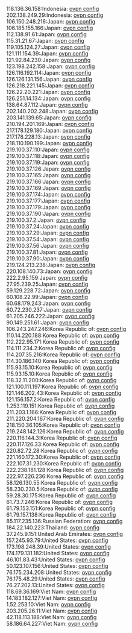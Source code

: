 118.136.36.158:Indonesia: [ovpn config](vpn/118_136_36_158.ovpn)  
202.138.249.29:Indonesia: [ovpn config](vpn/202_138_249_29.ovpn)  
106.150.248.216:Japan: [ovpn config](vpn/106_150_248_216.ovpn)  
106.185.155.166:Japan: [ovpn config](vpn/106_185_155_166.ovpn)  
112.138.91.61:Japan: [ovpn config](vpn/112_138_91_61.ovpn)  
115.31.21.67:Japan: [ovpn config](vpn/115_31_21_67.ovpn)  
119.105.124.27:Japan: [ovpn config](vpn/119_105_124_27.ovpn)  
121.111.154.39:Japan: [ovpn config](vpn/121_111_154_39.ovpn)  
121.92.84.230:Japan: [ovpn config](vpn/121_92_84_230.ovpn)  
123.198.242.158:Japan: [ovpn config](vpn/123_198_242_158.ovpn)  
126.116.192.114:Japan: [ovpn config](vpn/126_116_192_114.ovpn)  
126.126.131.156:Japan: [ovpn config](vpn/126_126_131_156.ovpn)  
126.218.221.145:Japan: [ovpn config](vpn/126_218_221_145.ovpn)  
126.22.20.221:Japan: [ovpn config](vpn/126_22_20_221.ovpn)  
126.251.14.134:Japan: [ovpn config](vpn/126_251_14_134.ovpn)  
138.64.87.112:Japan: [ovpn config](vpn/138_64_87_112.ovpn)  
202.140.202.248:Japan: [ovpn config](vpn/202_140_202_248.ovpn)  
203.141.139.65:Japan: [ovpn config](vpn/203_141_139_65.ovpn)  
210.194.201.169:Japan: [ovpn config](vpn/210_194_201_169.ovpn)  
217.178.129.180:Japan: [ovpn config](vpn/217_178_129_180.ovpn)  
217.178.228.13:Japan: [ovpn config](vpn/217_178_228_13.ovpn)  
218.110.190.199:Japan: [ovpn config](vpn/218_110_190_199.ovpn)  
219.100.37.110:Japan: [ovpn config](vpn/219_100_37_110.ovpn)  
219.100.37.118:Japan: [ovpn config](vpn/219_100_37_118.ovpn)  
219.100.37.119:Japan: [ovpn config](vpn/219_100_37_119.ovpn)  
219.100.37.126:Japan: [ovpn config](vpn/219_100_37_126.ovpn)  
219.100.37.165:Japan: [ovpn config](vpn/219_100_37_165.ovpn)  
219.100.37.166:Japan: [ovpn config](vpn/219_100_37_166.ovpn)  
219.100.37.169:Japan: [ovpn config](vpn/219_100_37_169.ovpn)  
219.100.37.174:Japan: [ovpn config](vpn/219_100_37_174.ovpn)  
219.100.37.177:Japan: [ovpn config](vpn/219_100_37_177.ovpn)  
219.100.37.179:Japan: [ovpn config](vpn/219_100_37_179.ovpn)  
219.100.37.190:Japan: [ovpn config](vpn/219_100_37_190.ovpn)  
219.100.37.2:Japan: [ovpn config](vpn/219_100_37_2.ovpn)  
219.100.37.24:Japan: [ovpn config](vpn/219_100_37_24.ovpn)  
219.100.37.29:Japan: [ovpn config](vpn/219_100_37_29.ovpn)  
219.100.37.54:Japan: [ovpn config](vpn/219_100_37_54.ovpn)  
219.100.37.56:Japan: [ovpn config](vpn/219_100_37_56.ovpn)  
219.100.37.81:Japan: [ovpn config](vpn/219_100_37_81.ovpn)  
219.100.37.90:Japan: [ovpn config](vpn/219_100_37_90.ovpn)  
219.124.213.238:Japan: [ovpn config](vpn/219_124_213_238.ovpn)  
220.108.140.73:Japan: [ovpn config](vpn/220_108_140_73.ovpn)  
222.2.95.159:Japan: [ovpn config](vpn/222_2_95_159.ovpn)  
27.95.239.25:Japan: [ovpn config](vpn/27_95_239_25.ovpn)  
59.129.228.72:Japan: [ovpn config](vpn/59_129_228_72.ovpn)  
60.108.22.99:Japan: [ovpn config](vpn/60_108_22_99.ovpn)  
60.68.179.243:Japan: [ovpn config](vpn/60_68_179_243.ovpn)  
60.72.230.237:Japan: [ovpn config](vpn/60_72_230_237.ovpn)  
61.205.246.222:Japan: [ovpn config](vpn/61_205_246_222.ovpn)  
90.149.251.61:Japan: [ovpn config](vpn/90_149_251_61.ovpn)  
106.243.247.246:Korea Republic of: [ovpn config](vpn/106_243_247_246.ovpn)  
110.14.220.188:Korea Republic of: [ovpn config](vpn/110_14_220_188.ovpn)  
112.222.95.171:Korea Republic of: [ovpn config](vpn/112_222_95_171.ovpn)  
114.111.234.2:Korea Republic of: [ovpn config](vpn/114_111_234_2.ovpn)  
114.207.35.216:Korea Republic of: [ovpn config](vpn/114_207_35_216.ovpn)  
114.30.186.140:Korea Republic of: [ovpn config](vpn/114_30_186_140.ovpn)  
115.93.15.10:Korea Republic of: [ovpn config](vpn/115_93_15_10.ovpn)  
115.93.15.10:Korea Republic of: [ovpn config](vpn/115_93_15_10.ovpn)  
118.32.11.200:Korea Republic of: [ovpn config](vpn/118_32_11_200.ovpn)  
121.100.111.197:Korea Republic of: [ovpn config](vpn/121_100_111_197.ovpn)  
121.146.202.43:Korea Republic of: [ovpn config](vpn/121_146_202_43.ovpn)  
121.156.157.2:Korea Republic of: [ovpn config](vpn/121_156_157_2.ovpn)  
1.253.119.151:Korea Republic of: [ovpn config](vpn/1_253_119_151.ovpn)  
211.203.1.166:Korea Republic of: [ovpn config](vpn/211_203_1_166.ovpn)  
211.220.204.167:Korea Republic of: [ovpn config](vpn/211_220_204_167.ovpn)  
218.150.36.105:Korea Republic of: [ovpn config](vpn/218_150_36_105.ovpn)  
219.248.142.126:Korea Republic of: [ovpn config](vpn/219_248_142_126.ovpn)  
220.116.144.3:Korea Republic of: [ovpn config](vpn/220_116_144_3.ovpn)  
220.117.126.33:Korea Republic of: [ovpn config](vpn/220_117_126_33.ovpn)  
220.82.72.28:Korea Republic of: [ovpn config](vpn/220_82_72_28.ovpn)  
221.160.172.30:Korea Republic of: [ovpn config](vpn/221_160_172_30.ovpn)  
222.107.31.230:Korea Republic of: [ovpn config](vpn/222_107_31_230.ovpn)  
222.238.181.128:Korea Republic of: [ovpn config](vpn/222_238_181_128.ovpn)  
222.97.226.236:Korea Republic of: [ovpn config](vpn/222_97_226_236.ovpn)  
58.126.130.55:Korea Republic of: [ovpn config](vpn/58_126_130_55.ovpn)  
58.230.230.5:Korea Republic of: [ovpn config](vpn/58_230_230_5.ovpn)  
59.28.30.175:Korea Republic of: [ovpn config](vpn/59_28_30_175.ovpn)  
61.73.7.246:Korea Republic of: [ovpn config](vpn/61_73_7_246.ovpn)  
61.79.153.151:Korea Republic of: [ovpn config](vpn/61_79_153_151.ovpn)  
61.79.157.138:Korea Republic of: [ovpn config](vpn/61_79_157_138.ovpn)  
85.117.235.136:Russian Federation: [ovpn config](vpn/85_117_235_136.ovpn)  
184.22.140.223:Thailand: [ovpn config](vpn/184_22_140_223.ovpn)  
37.245.9.151:United Arab Emirates: [ovpn config](vpn/37_245_9_151.ovpn)  
157.245.93.79:United States: [ovpn config](vpn/157_245_93_79.ovpn)  
173.198.248.39:United States: [ovpn config](vpn/173_198_248_39.ovpn)  
174.179.131.182:United States: [ovpn config](vpn/174_179_131_182.ovpn)  
46.101.83.43:United States: [ovpn config](vpn/46_101_83_43.ovpn)  
50.123.107.156:United States: [ovpn config](vpn/50_123_107_156.ovpn)  
76.175.234.208:United States: [ovpn config](vpn/76_175_234_208.ovpn)  
76.175.48.29:United States: [ovpn config](vpn/76_175_48_29.ovpn)  
76.27.202.13:United States: [ovpn config](vpn/76_27_202_13.ovpn)  
118.69.36.169:Viet Nam: [ovpn config](vpn/118_69_36_169.ovpn)  
14.183.182.127:Viet Nam: [ovpn config](vpn/14_183_182_127.ovpn)  
1.52.253.10:Viet Nam: [ovpn config](vpn/1_52_253_10.ovpn)  
203.205.26.11:Viet Nam: [ovpn config](vpn/203_205_26_11.ovpn)  
42.118.113.188:Viet Nam: [ovpn config](vpn/42_118_113_188.ovpn)  
58.186.64.227:Viet Nam: [ovpn config](vpn/58_186_64_227.ovpn)  
